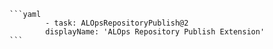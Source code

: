     ```yaml
            - task: ALOpsRepositoryPublish@2
            displayName: 'ALOps Repository Publish Extension'
    ```


